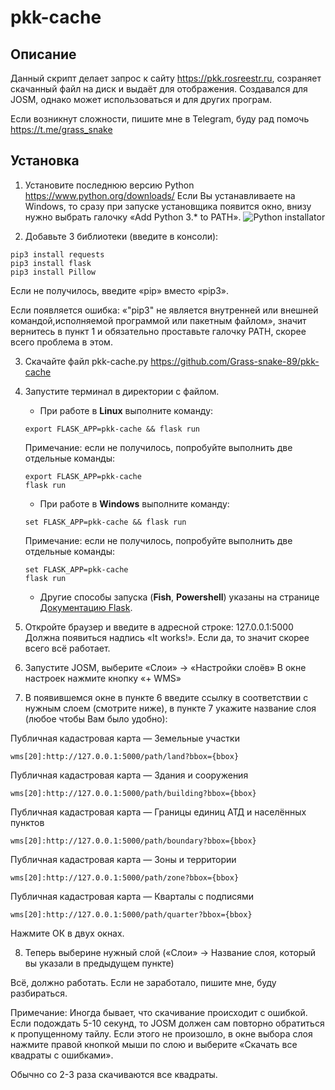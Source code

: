 # pkk-cache
## Описание
Данный скрипт делает запрос к сайту https://pkk.rosreestr.ru, созраняет скачанный файл на диск и выдаёт для отображения.
Создавался для JOSM, однако может использоваться и для других програм.

Если возникнут сложности, пишите мне в Telegram, буду рад помочь https://t.me/grass_snake

## Установка
1. Установите последнюю версию Python
  https://www.python.org/downloads/
Если Вы устанавливаете на Windows, то сразу при запуске установщика появится окно, внизу нужно выбрать галочку «Add Python 3.* to PATH».
![Python installator](https://docs.python.org/3/_images/win_installer.png)

2. Добавьте 3 библиотеки (введите в консоли):
```
pip3 install requests
pip3 install flask
pip3 install Pillow
```
Если не получилось, введите «pip» вместо «pip3».

Если появляется ошибка: «"pip3" не является внутренней или внешней командой,исполняемой программой или пакетным файлом», значит вернитесь в пункт 1 и обязательно проставьте галочку PATH, скорее всего проблема в этом.

3. Скачайте файл pkk-cache.py
  https://github.com/Grass-snake-89/pkk-cache

4. Запустите терминал в директории с файлом.
    - При работе в **Linux** выполните команду:
    ```
    export FLASK_APP=pkk-cache && flask run
    ```
    Примечание: если не получилось, попробуйте выполнить две отдельные команды:
    ```
    export FLASK_APP=pkk-cache
    flask run
    ```

    - При работе в **Windows** выполните команду:

    ```
    set FLASK_APP=pkk-cache && flask run
    ```
    Примечание: если не получилось, попробуйте выполнить две отдельные команды:

    ```
    set FLASK_APP=pkk-cache
    flask run
    ```

    - Другие способы запуска (**Fish**, **Powershell**) указаны на странице [Документацию Flask](https://flask.palletsprojects.com/en/2.1.x/quickstart/).

5. Откройте браузер и введите в адресной строке:
  127.0.0.1:5000
Должна появиться надпись «It works!». Если да, то значит скорее всего всё работает.

6. Запустите JOSM, выберите «Слои» → «Настройки слоёв»
В окне настроек нажмите кнопку «+ WMS»

7. В появившемся окне в пункте 6 введите ссылку в соответствии с нужным слоем (смотрите ниже),
в пункте 7 укажите название слоя (любое чтобы Вам было удобно):

Публичная кадастровая карта — Земельные участки
```
wms[20]:http://127.0.0.1:5000/path/land?bbox={bbox}
```

Публичная кадастровая карта — Здания и сооружения
```
wms[20]:http://127.0.0.1:5000/path/building?bbox={bbox}
```

Публичная кадастровая карта — Границы единиц АТД и населённых пунктов
```
wms[20]:http://127.0.0.1:5000/path/boundary?bbox={bbox}
```

Публичная кадастровая карта — Зоны и территории
```
wms[20]:http://127.0.0.1:5000/path/zone?bbox={bbox}
```
Публичная кадастровая карта — Кварталы с подписями
```
wms[20]:http://127.0.0.1:5000/path/quarter?bbox={bbox}
```


Нажмите ОК в двух окнах.

8. Теперь выберине нужный слой («Слои» → Название слоя, который вы указали в предыдущем пункте)

Всё, должно работать. Если не заработало, пишите мне, буду разбираться.

Примечание: Иногда бывает, что скачивание происходит с ошибкой. Если подождать 5-10 секунд, то JOSM должен сам повторно обратиться к пропущенному тайлу. Если этого не произошло, в окне выбора слоя нажмите правой кнопкой мыши по слою и выберите «Скачать все квадраты с ошибками».

Обычно со 2-3 раза скачиваются все квадраты.
